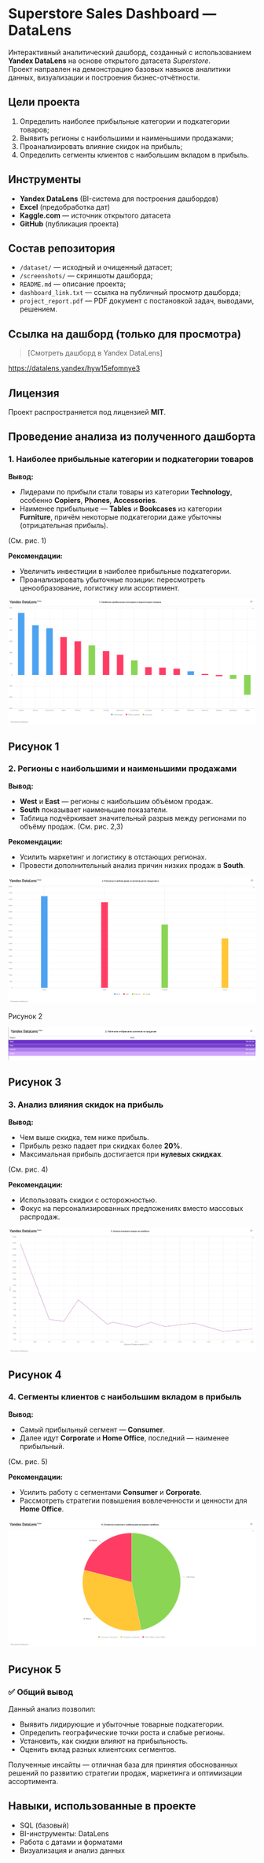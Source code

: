 # Superstore Sales Dashboard — DataLens

Интерактивный аналитический дашборд, созданный с использованием **Yandex DataLens** на основе открытого датасета *Superstore*.  
Проект направлен на демонстрацию базовых навыков аналитики данных, визуализации и построения бизнес-отчётности.

## Цели проекта

1. Определить наиболее прибыльные категории и подкатегории товаров;
2. Выявить регионы с наибольшими и наименьшими продажами;
3. Проанализировать влияние скидок на прибыль;
4. Определить сегменты клиентов с наибольшим вкладом в прибыль.

## Инструменты
- **Yandex DataLens** (BI-система для построения дашбордов)
- **Excel** (предобработка дат)
- **Kaggle.com** — источник открытого датасета
- **GitHub** (публикация проекта)

## Состав репозитория

- `/dataset/` — исходный и очищенный датасет;
- `/screenshots/` — скриншоты дашборда;
- `README.md` — описание проекта;
- `dashboard_link.txt` — ссылка на публичный просмотр дашборда;
- `project_report.pdf` — PDF документ с постановкой задач, выводами, решением.

## Ссылка на дашборд (только для просмотра)

> [Смотреть дашборд в Yandex DataLens]

https://datalens.yandex/hyw15efomnye3

## Лицензия

Проект распространяется под лицензией **MIT**.

## Проведение анализа из полученного дашборта 
### 1. Наиболее прибыльные категории и подкатегории товаров

**Вывод:**
- Лидерами по прибыли стали товары из категории **Technology**, особенно **Copiers**, **Phones**, **Accessories**.
- Наименее прибыльные — **Tables** и **Bookcases** из категории **Furniture**, причём некоторые подкатегории даже убыточны (отрицательная прибыль).
  
(См. рис. 1)

**Рекомендации:**
- Увеличить инвестиции в наиболее прибыльные подкатегории.
- Проанализировать убыточные позиции: пересмотреть ценообразование, логистику или ассортимент.

![Прибыль по категориям](https://github.com/if711/Superstore-sales-dashboard-datalens/blob/main/screenshots/1.%20Наиболее%20прибыльные%20категории%20и%20подкатегории%20товаров.PNG)


Рисунок 1
---

### 2. Регионы с наибольшими и наименьшими продажами

**Вывод:**
- **West** и **East** — регионы с наибольшим объёмом продаж.
- **South** показывает наименьшие показатели.
- Таблица подчёркивает значительный разрыв между регионами по объёму продаж.
(См. рис. 2,3)

**Рекомендации:**
- Усилить маркетинг и логистику в отстающих регионах.
- Провести дополнительный анализ причин низких продаж в **South**.

![Продажи по регионам](https://github.com/if711/Superstore-sales-dashboard-datalens/blob/main/screenshots/2.%20Регионы%20с%20наибольшими%20и%20наименьшими%20продажами.PNG)

Рисунок 2 

![Продажи по регионам2](https://github.com/if711/Superstore-sales-dashboard-datalens/blob/main/screenshots/2.1%20Табличное%20отображение%20регионов%20по%20продажам.PNG)

Рисунок 3
---

### 3. Анализ влияния скидок на прибыль

**Вывод:**
- Чем выше скидка, тем ниже прибыль.
- Прибыль резко падает при скидках более **20%**.
- Максимальная прибыль достигается при **нулевых скидках**.

(См. рис. 4)

**Рекомендации:**
- Использовать скидки с осторожностью.
- Фокус на персонализированных предложениях вместо массовых распродаж.

![Влияние скидок](https://github.com/if711/Superstore-sales-dashboard-datalens/blob/main/screenshots/3.%20Анализ%20влияния%20скидок%20на%20прибыль.PNG)

Рисунок 4
---

### 4. Сегменты клиентов с наибольшим вкладом в прибыль

**Вывод:**
- Самый прибыльный сегмент — **Consumer**.
- Далее идут **Corporate** и **Home Office**, последний — наименее прибыльный.

(См. рис. 5)

**Рекомендации:**
- Усилить работу с сегментами **Consumer** и **Corporate**.
- Рассмотреть стратегии повышения вовлеченности и ценности для **Home Office**.

![Сегменты клиентов](https://github.com/if711/Superstore-sales-dashboard-datalens/blob/main/screenshots/4.%20Сегменты%20клиентов%20с%20наибольшим%20вкладом%20в%20прибыль.PNG)

Рисунок 5 
---

### ✅ Общий вывод

Данный анализ позволил:
- Выявить лидирующие и убыточные товарные подкатегории.
- Определить географические точки роста и слабые регионы.
- Установить, как скидки влияют на прибыльность.
- Оценить вклад разных клиентских сегментов.

Полученные инсайты — отличная база для принятия обоснованных решений по развитию стратегии продаж, маркетинга и оптимизации ассортимента.

## Навыки, использованные в проекте
- SQL (базовый)
- BI-инструменты: DataLens
- Работа с датами и форматами
- Визуализация и анализ данных
